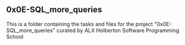## 0x0E-SQL_more_queries ##

This is a folder containing the tasks and files for the project "0x0E-SQL_more_queries" curated by ALX Holberton Software Programming School
